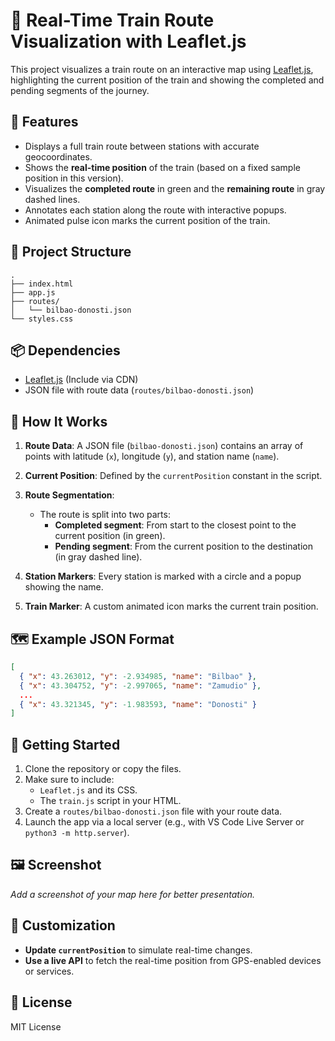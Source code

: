 # 🚆 Real-Time Train Route Visualization with Leaflet.js

This project visualizes a train route on an interactive map using [Leaflet.js](https://leafletjs.com/), highlighting the current position of the train and showing the completed and pending segments of the journey.

## 📍 Features

- Displays a full train route between stations with accurate geocoordinates.
- Shows the **real-time position** of the train (based on a fixed sample position in this version).
- Visualizes the **completed route** in green and the **remaining route** in gray dashed lines.
- Annotates each station along the route with interactive popups.
- Animated pulse icon marks the current position of the train.

## 📁 Project Structure

```
.
├── index.html
├── app.js
├── routes/
│   └── bilbao-donosti.json
└── styles.css
```

## 📦 Dependencies

- [Leaflet.js](https://leafletjs.com/) (Include via CDN)
- JSON file with route data (`routes/bilbao-donosti.json`)

## 🧠 How It Works

1. **Route Data**: A JSON file (`bilbao-donosti.json`) contains an array of points with latitude (`x`), longitude (`y`), and station name (`name`).

2. **Current Position**: Defined by the `currentPosition` constant in the script.

3. **Route Segmentation**:

   - The route is split into two parts:
     - **Completed segment**: From start to the closest point to the current position (in green).
     - **Pending segment**: From the current position to the destination (in gray dashed line).

4. **Station Markers**: Every station is marked with a circle and a popup showing the name.

5. **Train Marker**: A custom animated icon marks the current train position.

## 🗺️ Example JSON Format

```json
[
  { "x": 43.263012, "y": -2.934985, "name": "Bilbao" },
  { "x": 43.304752, "y": -2.997065, "name": "Zamudio" },
  ...
  { "x": 43.321345, "y": -1.983593, "name": "Donosti" }
]
```

## 🚀 Getting Started

1. Clone the repository or copy the files.
2. Make sure to include:
   - `Leaflet.js` and its CSS.
   - The `train.js` script in your HTML.
3. Create a `routes/bilbao-donosti.json` file with your route data.
4. Launch the app via a local server (e.g., with VS Code Live Server or `python3 -m http.server`).

## 🖼️ Screenshot

_Add a screenshot of your map here for better presentation._

## 📌 Customization

- **Update `currentPosition`** to simulate real-time changes.
- **Use a live API** to fetch the real-time position from GPS-enabled devices or services.

## 📄 License

MIT License
